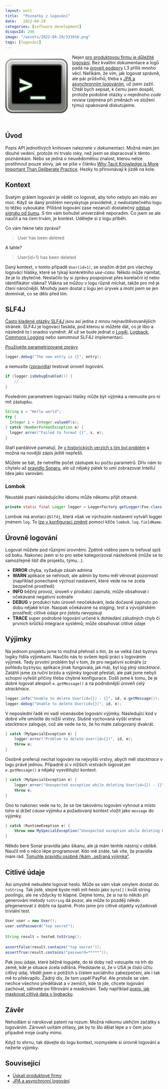 ```yaml
---
layout: post
title:  "Poznatky z logování"
date:   2022-04-29
categories: [software development]
disqusId: 246
image: "/assets/2022-04-29/333910.png"
tags: [logování]
---
```


<div style="float: left; margin: 0 1em 1em 0; text-align: center;"><img src="/assets/2022-04-29/333910.png" /></div>

Nejen [pro produktovou firmu je důležité logování](/software%20development/2020/05/30/uskali-produktove-firmy.html#logov%C3%A1n%C3%AD-a-podpora).
Bez kvalitní dokumentace a logů padá na [úroveň podpory](https://en.wikipedia.org/wiki/Technical_support#Multi-tiered_technical_support) L3 příliš mnoho věcí.
Neříkám, že vím, jak logovat správně, ale pár průšvihů, třeba s [JPA a asynchronním logováním](/software%20development/2018/09/21/jpa-a-asynchronni-logovani.html), už jsem zažil.
Chtěl bych sepsat, k čemu jsem dospěl, protože podobné otázky u nejednoho _code review_ (zejména při změnách ve složení týmu) opakovaně diskutujeme.
<div style="clear:both"></div>
<!--more-->


## Úvod

Popis API jednotlivých knihoven naleznete v dokumentaci.
Možná mám jen dlouhé vedení, protože mi trvalo roky, než jsem se dopracoval k těmto poznámkám.
Nebo se jedná o neuvědomělou znalost, kterou nelze postihnout pouze slovy, jak se píše v článku [Why Tacit Knowledge is More Important Than Deliberate Practice](https://commoncog.com/blog/tacit-knowledge-is-a-real-thing).
Hezky to přirovnávají k jízdě na kole.


## Kontext

Svatým grálem logování je vědět co logovat, aby toho nebylo ani málo ani moc.
Když se daný problém nevyskytuje pravidelně, z nedostatečného logu to těžko vykoukáte.
Přílišné logování zase nezaručí dostatečný [odstup signálu od šumu](https://cs.wikipedia.org/wiki/Pom%C4%9Br_sign%C3%A1lu_a_%C5%A1umu). 
S tím vám bohužel univerzálně neporadím.
Co jsem se ale naučil a na čem trvám, je kontext.
Udělejte si z logu příběh.

Co vám řekne tato zpráva?

> User has been deleted

A tahle?

> User(id=1) has been deleted

Daný kontext, v tomto případě `User(id=1)`, se snažím držet pro všechny logovácí hlášky, které se týkají konkrétního *use-casu*.
Někdo může namítat, že je to zbytečné. Nestačilo by si zprávy pospojovat přes korelační id nebo identifikátor vlákna?
Vlákna se můžou v logu různě míchat, takže pro mě je čtení náročnější.
Mnohdy jsem dostal z logu jen úryvek a mohl jsem se jen domnívat, co se dělo před tím.

## SLF4J

[Často kladené otázky SLF4J](https://www.slf4j.org/faq.html) jsou asi jedna z mnou nejnavštěvovanějších stránek.
SLF4J je logovací fasáda, pod kterou si můžete dát, co je libo a následně to i snadno vyměnit.
Ať už se bude jednat o [Log4j](https://logging.apache.org/log4j/2.x/), [Logback](https://logback.qos.ch/), [Commons Logging](https://commons.apache.org/proper/commons-logging/) nebo samotnout SLF4J implementaci.

[Používejte parametrizované zprávy](https://www.slf4j.org/faq.html#logging_performance)

```java
logger.debug("The new entry is {}", entry);
```

a nemusíte ([zpravidla](https://www.slf4j.org/faq.html#string_contents)) testovat úroveň logování.

```java
if (logger.isDebugEnabled()) {
    //...
}
```

Posledním parametrem logovací hlášky může být výjimka a nemusíte pro ni mít zástupku.
```java
String s = "Hello world";
try {
  Integer i = Integer.valueOf(s);
} catch (NumberFormatException e) {
  logger.error("Failed to format {}", s, e);
}
```

Staří pardálové pamatují, že [v historických verzích s tím byl problém](https://www.slf4j.org/faq.html#paramException) a možná na novější zápis ještě nepřešli.

Můžete se bát, že netrefíte počet zástupek ku počtu parametrů. Dřív nám to chytalo až [pravidlo Sonaru](https://rules.sonarsource.com/java/RSPEC-2275), ale už nějaký pátek to umí zobrazovat IntelliJ Idea jako varování.


### Lombok

Neustálé psaní následujícího idiomu může někomu přijít otravné.
```java
private static final Logger logger = LoggerFactory.getLogger(Foo.class);
```

Lombok má anotaci `@Slf4j`, která však ve výchozím nastavení vytváří logger jménem `log`. To [lze v konfiguraci změnit](https://projectlombok.org/features/configuration) pomocí klíče `lombok.log.fieldName`. 


## Úrovně logování

Logovat můžete pod různými úrovněmi.
Zpětně viděno jsem to trefoval spíš od boku. 
Nakonec jsem si to pro sebe kategorizoval následovně (může se to samozřejmě lišit dle projektu, týmu...).

- **ERROR** chyba, vyžaduje zásah admina
- **WARN** aplikace se nehroutí, ale admin by tomu měl věnovat pozornost (například ponechané výchozí nastavení, které vede na ne zcela bezpečné prostředí)
- **INFO** běžný provoz, úroveň v produkci zapnutá, může obsahovat i očekávané negativní scénáře
- **DEBUG** v produkci tuto úroveň neočekávám, leda dočasně zapnuto po dobu nějaké krize. Naopak očekávané na _staging_, _test_ a vývojářském prostředí; citlivé údaje pro jistotu nevypisuji
- **TRACE** super podrobné logování určené k dohledání záludných chyb či prvních krůčků integrace systémů; může obsahovat citlivé údaje


## Výjimky

Na jednom projektu jsme to možná přehnali s tím, že se velká část byznys logiky řídila výjimkami.
Naučilo nás to ovšem lepší práci s logováním výjimek.
Tedy prvotní problém byl v tom, že pro negativní scénáře (z pohledu byznysu; aplikace jinak fungovala, jak má), byl log plný _stacktrace_.
Zatáhli jsme za ruční brzdu a výjimky logovat přestali, ale pak jsme nebyli schopní vyřešit příčiny třeba chybné konfigurace.
Došli jsme k tomu, že je dobré logovat alespoň `e.getMessage()` a na podrobnější úroveň celý _stracktrace_.

```java
logger.info("Unable to delete User(id={}) - {}", id, e.getMessage());
logger.debug("Unable to delete User(id={})", id, e);
```

V neposlední řadě mi vadí vícenásobé logování výjimky.
Následující kód v dobré víře umístíte do nižší vrstvy.
Slušně vychovaná vyšší vrstva _stacktrace_ zaloguje, což ale vede na to, že ho máte zalogovaný dvakrát.

```java
} catch (MySpecialException e) {
    logger.error("Problem to delete User(id={})", id, e);
    throw e;
}
```

Osobně preferuji nechat logování na nejvyšší vrstvy, abych měl _stacktrace_ v logu právě jednou.
Případně si v nižších vrstvách logovat jen `e.getMessage()` a nějaký vysvětlující kontext.

```java
} catch (MySpecialException e) {
    logger.error("Unexpected exception while deleting User(id={}) - {}", id, e.getMessage());
    throw e;
}
```

Ono to nakonec vede na to, že se lze takovému logování vyhnout a místo toho si držet *cause* výjimku a požadovaný kontext vložit jako `message` do výjimky.

```java
} catch (RuntimeExeption e) {
    throw new MySpecialException("Unexpected exception while deleting User(id=%d)".format(id), e);
}
```

Někdo bere Sonar pravidla jako šikanu, ale já mám tenhle nástroj v oblibě.
Naučil mě o něco lépe programovat.
Kdo mě znáte, tak víte, že pravidla mám rád.
[Tomuhle pravidlu osobně říkám „sežraná výjimka“](https://rules.sonarsource.com/java/tag/error-handling/RSPEC-1166).


## Citlivé údaje

Asi úmyslně nebudete logovat heslo.
Může se vám však omylem dostat do `toString`.
Tak jistě, stejně byste měli mít heslo jako `byte[]` i kvůli string _poolingu_, ale ne vždycky to klapne.
Dejme tomu, že si na to někdo při generování metody `toString` dá pozor, ale může to později někdo přegenerovat z dobře na špatně.
Proto jsme pro citlivé objekty vyžadovali triviální test.

```java
User user = new User();
user.setPassword("top secret");

String result = tested.toString();

assertFalse(result.contains("top secret"));
assertTrue(result.contains("password=*****"));
```

Pak jsou údaje, které běžně logujete, do té doby než vstoupíte na trh do země, kde je situace zcela odlišná.
Představte si, že v USA je číslo účtu citlivý údaj.
Věděl jsem o potížích s číslem sociálního zabezpečení, ale i tak mě to překvapilo.
Žádný div, že tam uspěl PayPal.
Ale protože se vám nechce všechno předělávat a v zemích, kde to jde, chcete logování zachovat, sáhnete po filtrování a maskování.
Tady například [popis, jak maskovat citlivá data v logbacku](https://www.baeldung.com/logback-mask-sensitive-data).


## Závěr

Nehodlám si nárokovat patent na rozum.
Možná někomu ulehčím začátky s logováním.
Zároveň uvítám ohlasy, jak by to šlo dělat lépe a v čem jsou případně moje úvahy mimo.

Když to shrnu, tak dávejte do logu kontext, rozmyslete si úrovně logování a nežerte výjimky.


## Související

- [Úskalí produktové firmy](/software%20development/2020/05/30/uskali-produktove-firmy.html)
- [JPA a asynchronní logování](/software%20development/2018/09/21/jpa-a-asynchronni-logovani.html)
